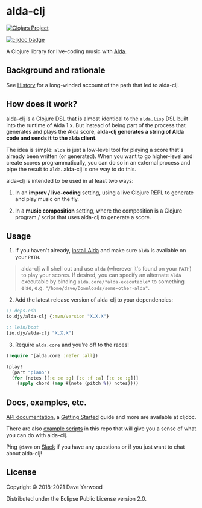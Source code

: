 # alda-clj

[![Clojars Project](https://img.shields.io/clojars/v/io.djy/alda-clj.svg)](https://clojars.org/io.djy/alda-clj)

[![cljdoc badge](https://cljdoc.org/badge/io.djy/alda-clj)](https://cljdoc.org/d/io.djy/alda-clj/CURRENT)

A Clojure library for live-coding music with [Alda](https://alda.io).

## Background and rationale

See [History](https://cljdoc.org/d/io.djy/alda-clj/CURRENT/doc/readme/history)
for a long-winded account of the path that led to alda-clj.

## How does it work?

alda-clj is a Clojure DSL that is almost identical to the `alda.lisp` DSL built
into the runtime of Alda 1.x. But instead of being part of the process that
generates and plays the Alda score, **alda-clj generates a string of Alda code
and sends it to the `alda` client**.

The idea is simple: `alda` is just a low-level tool for playing a score that's
already been written (or generated). When you want to go higher-level and create
scores programmatically, you can do so in an external process and pipe the
result to `alda`. alda-clj is one way to do this.

alda-clj is intended to be used in at least two ways:

1. In an **improv / live-coding** setting, using a live Clojure REPL to generate
   and play music on the fly.

2. In a **music composition** setting, where the composition is a Clojure
   program / script that uses alda-clj to generate a score.

## Usage

1. If you haven't already, [install
Alda](https://github.com/alda-lang/alda#installation) and make sure `alda` is
available on your `PATH`.

  > alda-clj will shell out and use `alda` (wherever it's found on your `PATH`) to
  > play your scores. If desired, you can specify an alternate `alda` executable
  > by binding `alda.core/*alda-executable*` to something else, e.g.
  > `"/home/dave/Downloads/some-other-alda"`.


2. Add the latest release version of alda-clj to your dependencies:

  ```clojure
  ;; deps.edn
  io.djy/alda-clj {:mvn/version "X.X.X"}

  ;; lein/boot
  [io.djy/alda-clj "X.X.X"]
  ```

3. Require `alda.core` and you're off to the races!

  ```clojure
  (require '[alda.core :refer :all])

  (play!
    (part "piano")
    (for [notes [[:c :e :g] [:c :f :a] [:c :e :g]]]
      (apply chord (map #(note (pitch %)) notes))))
  ```

## Docs, examples, etc.

[API documentation](https://cljdoc.org/d/io.djy/alda-clj/CURRENT/api/alda), a
[Getting Started](https://cljdoc.org/d/io.djy/alda-clj/CURRENT/doc/getting-started) guide and
more are available at cljdoc.

There are also [example scripts](examples) in this repo that will give you a
sense of what you can do with alda-clj.

Ping `@dave` on [Slack](https://slack.alda.io) if you have any questions or if
you just want to chat about alda-clj!

## License

Copyright © 2018-2021 Dave Yarwood

Distributed under the Eclipse Public License version 2.0.

